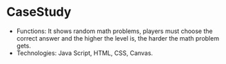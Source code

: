 # CaseStudy
+ Functions: It shows random math problems, players must choose the correct answer and the higher the level is, the harder the math problem gets.
+ Technologies: Java Script, HTML, CSS, Canvas.
